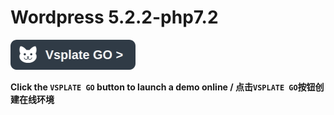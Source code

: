 # Wordpress 5.2.2-php7.2

<a href="https://www.vsplate.com/?docker-compose=https://github.com/vsplate/dcenvs/wordpress/5.2.2-php7.2"><img alt="VSPLATE GO" src="https://raw.githubusercontent.com/vsplate/images/master/vsgo_btn.png" width="200px"></a>

**Click the `VSPLATE GO` button to launch a demo online / 点击`VSPLATE GO`按钮创建在线环境**